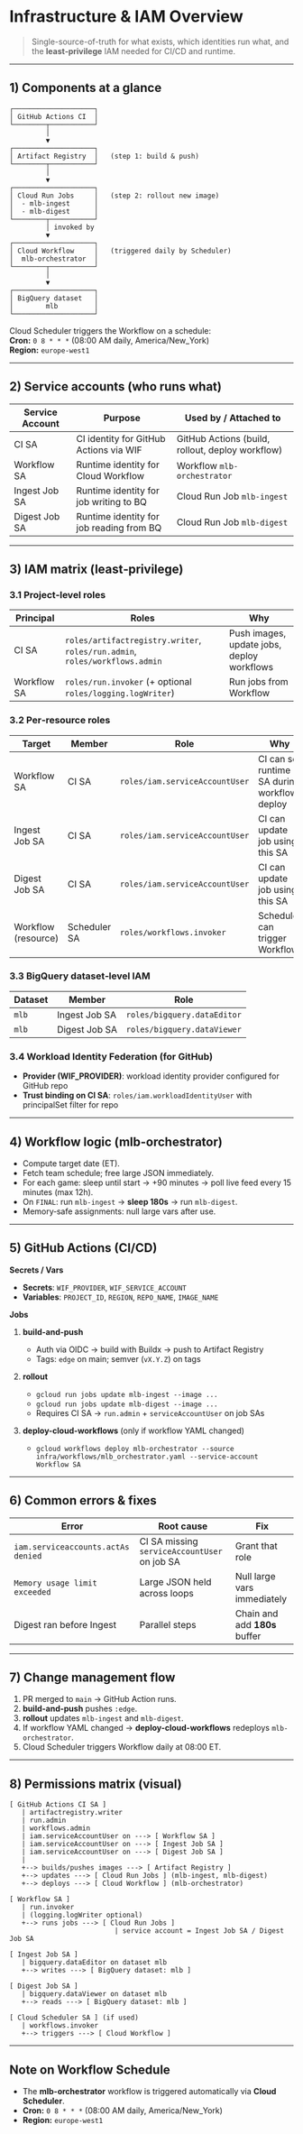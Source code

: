 # Infrastructure & IAM Overview

> Single-source-of-truth for what exists, which identities run what, and the **least‑privilege** IAM needed for CI/CD and runtime.

---

## 1) Components at a glance

```
┌────────────────────┐
│ GitHub Actions CI  │
└────────┬───────────┘
         │
         ▼
┌────────────────────┐
│ Artifact Registry  │   (step 1: build & push)
└────────┬───────────┘
         │
         ▼
┌────────────────────┐
│ Cloud Run Jobs     │   (step 2: rollout new image)
│  - mlb-ingest      │
│  - mlb-digest      │
└────────┬───────────┘
         │ invoked by
         ▼
┌────────────────────┐
│ Cloud Workflow     │   (triggered daily by Scheduler)
│  mlb-orchestrator  │
└────────┬───────────┘
         │
         ▼
┌────────────────────┐
│ BigQuery dataset   │
│        mlb         │
└────────────────────┘
```

Cloud Scheduler triggers the Workflow on a schedule:  
**Cron:** `0 8 * * *` (08:00 AM daily, America/New_York)  
**Region:** `europe-west1`

---

## 2) Service accounts (who runs what)

| Service Account | Purpose                                  | Used by / Attached to                            |
| --------------- | ---------------------------------------- | ------------------------------------------------ |
| CI SA           | CI identity for GitHub Actions via WIF   | GitHub Actions (build, rollout, deploy workflow) |
| Workflow SA     | Runtime identity for Cloud Workflow      | Workflow `mlb-orchestrator`                      |
| Ingest Job SA   | Runtime identity for job writing to BQ   | Cloud Run Job `mlb-ingest`                       |
| Digest Job SA   | Runtime identity for job reading from BQ | Cloud Run Job `mlb-digest`                       |

---

## 3) IAM matrix (least‑privilege)

### 3.1 Project‑level roles

| Principal   | Roles                                                                       | Why                                        |
| ----------- | --------------------------------------------------------------------------- | ------------------------------------------ |
| CI SA       | `roles/artifactregistry.writer`, `roles/run.admin`, `roles/workflows.admin` | Push images, update jobs, deploy workflows |
| Workflow SA | `roles/run.invoker` (+ optional `roles/logging.logWriter`)                  | Run jobs from Workflow                     |

### 3.2 Per‑resource roles

| Target              | Member       | Role                           | Why                                          |
| ------------------- | ------------ | ------------------------------ | -------------------------------------------- |
| Workflow SA         | CI SA        | `roles/iam.serviceAccountUser` | CI can set runtime SA during workflow deploy |
| Ingest Job SA       | CI SA        | `roles/iam.serviceAccountUser` | CI can update job using this SA              |
| Digest Job SA       | CI SA        | `roles/iam.serviceAccountUser` | CI can update job using this SA              |
| Workflow (resource) | Scheduler SA | `roles/workflows.invoker`      | Scheduler can trigger Workflow               |

### 3.3 BigQuery dataset‑level IAM

| Dataset | Member        | Role                        |
| ------- | ------------- | --------------------------- |
| `mlb`   | Ingest Job SA | `roles/bigquery.dataEditor` |
| `mlb`   | Digest Job SA | `roles/bigquery.dataViewer` |

### 3.4 Workload Identity Federation (for GitHub)

- **Provider (WIF_PROVIDER)**: workload identity provider configured for GitHub repo
- **Trust binding on CI SA**: `roles/iam.workloadIdentityUser` with principalSet filter for repo

---

## 4) Workflow logic (mlb-orchestrator)

- Compute target date (ET).
- Fetch team schedule; free large JSON immediately.
- For each game: sleep until start → +90 minutes → poll live feed every 15 minutes (max 12h).
- On `FINAL`: run `mlb-ingest` → **sleep 180s** → run `mlb-digest`.
- Memory‑safe assignments: null large vars after use.

---

## 5) GitHub Actions (CI/CD)

**Secrets / Vars**

- **Secrets**: `WIF_PROVIDER`, `WIF_SERVICE_ACCOUNT`
- **Variables**: `PROJECT_ID`, `REGION`, `REPO_NAME`, `IMAGE_NAME`

**Jobs**

1. **build-and-push**

   - Auth via OIDC → build with Buildx → push to Artifact Registry
   - Tags: `edge` on main; semver (`vX.Y.Z`) on tags

2. **rollout**

   - `gcloud run jobs update mlb-ingest --image ...`
   - `gcloud run jobs update mlb-digest --image ...`
   - Requires CI SA → `run.admin` + `serviceAccountUser` on job SAs

3. **deploy-cloud-workflows** (only if workflow YAML changed)
   - `gcloud workflows deploy mlb-orchestrator --source infra/workflows/mlb_orchestrator.yaml --service-account Workflow SA`

---

## 6) Common errors & fixes

| Error                              | Root cause                                   | Fix                           |
| ---------------------------------- | -------------------------------------------- | ----------------------------- |
| `iam.serviceaccounts.actAs denied` | CI SA missing `serviceAccountUser` on job SA | Grant that role               |
| `Memory usage limit exceeded`      | Large JSON held across loops                 | Null large vars immediately   |
| Digest ran before Ingest           | Parallel steps                               | Chain and add **180s** buffer |

---

## 7) Change management flow

1. PR merged to `main` → GitHub Action runs.
2. **build-and-push** pushes `:edge`.
3. **rollout** updates `mlb-ingest` and `mlb-digest`.
4. If workflow YAML changed → **deploy-cloud-workflows** redeploys `mlb-orchestrator`.
5. Cloud Scheduler triggers Workflow daily at 08:00 ET.

---

## 8) Permissions matrix (visual)

```
[ GitHub Actions CI SA ]
   | artifactregistry.writer
   | run.admin
   | workflows.admin
   | iam.serviceAccountUser on ---> [ Workflow SA ]
   | iam.serviceAccountUser on ---> [ Ingest Job SA ]
   | iam.serviceAccountUser on ---> [ Digest Job SA ]
   |
   +--> builds/pushes images ---> [ Artifact Registry ]
   +--> updates ---> [ Cloud Run Jobs ] (mlb-ingest, mlb-digest)
   +--> deploys ---> [ Cloud Workflow ] (mlb-orchestrator)

[ Workflow SA ]
   | run.invoker
   | (logging.logWriter optional)
   +--> runs jobs ---> [ Cloud Run Jobs ]
                          | service account = Ingest Job SA / Digest Job SA

[ Ingest Job SA ]
   | bigquery.dataEditor on dataset mlb
   +--> writes ---> [ BigQuery dataset: mlb ]

[ Digest Job SA ]
   | bigquery.dataViewer on dataset mlb
   +--> reads ---> [ BigQuery dataset: mlb ]

[ Cloud Scheduler SA ] (if used)
   | workflows.invoker
   +--> triggers ---> [ Cloud Workflow ]
```

---

## Note on Workflow Schedule

- The **mlb-orchestrator** workflow is triggered automatically via **Cloud Scheduler**.
- **Cron:** `0 8 * * *` (08:00 AM daily, America/New_York)
- **Region:** `europe-west1`
